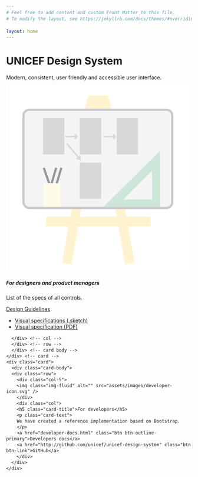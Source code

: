 ```yaml
---
# Feel free to add content and custom Front Matter to this file.
# To modify the layout, see https://jekyllrb.com/docs/themes/#overriding-theme-defaults

layout: home
---
```


<div class="jumbotron" style="">
  <h1 class="display-4">UNICEF Design System</h1>
  <p class="lead">Modern, consistent, user friendly and accessible user interface.</p>
</div>

<div class="container-fluid">
  <div class="card-deck">
    <div class="card">
      <div class="card-body">
      <div class="row">
        <div class="col-5">
          <img class="img-fluid" alt="" src="assets/images/designer-icon.svg" />
        </div>
        <div class="col">
          <h5 class="card-title">For designers and product managers</h5>
          <p class="card-text">List of the specs of all controls.</p>
          <a href="guidelines.html" class="btn btn-outline-primary">Design Guidelines</a>
          <ul class="list-unstyled my-4">
            <li>
              <a href="">Visual specifications (.sketch)</a>
            </li>
            <li>
              <a href="#" class="">Visual specification (PDF)</a>
            </li>
        </ul>

      </div> <!-- col -->
      </div> <!-- row -->
      </div> <!-- card body -->
    </div> <!-- card -->
    <div class="card">
      <div class="card-body">
      <div class="row">
        <div class="col-5">
        <img class="img-fluid" alt="" src="assets/images/developer-icon.svg" />
        </div>
        <div class="col">
        <h5 class="card-title">For developers</h5>
        <p class="card-text">
        We have created a reference implementation based on Bootstrap.
        </p>
        <a href="developer-docs.html" class="btn btn-outline-primary">Developers docs</a>
        <a href="http://github.com/unicef/unicef-design-system" class="btn btn-link">GitHub</a>
        </div>
      </div>
    </div>
  </div> <!-- card deck -->

</div>
